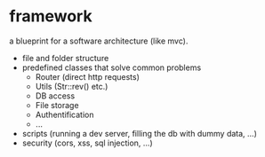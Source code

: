 # framework

a blueprint for a software architecture (like mvc).

- file and folder structure
- predefined classes that solve common problems
    - Router (direct http requests) 
    - Utils (Str::rev() etc.)
    - DB access
    - File storage
    - Authentification
    - ...
- scripts (running a dev server, filling the db with dummy data, ...)
- security (cors, xss, sql injection, ...)
